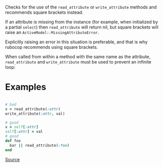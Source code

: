 
Checks for the use of the `read_attribute` or `write_attribute`
methods and recommends square brackets instead.

If an attribute is missing from the instance (for example, when
initialized by a partial `select`) then `read_attribute`
will return nil, but square brackets will raise
an `ActiveModel::MissingAttributeError`.

Explicitly raising an error in this situation is preferable, and that
is why rubocop recommends using square brackets.

When called from within a method with the same name as the attribute,
`read_attribute` and `write_attribute` must be used to prevent an
infinite loop:

# Examples

```ruby

# bad
x = read_attribute(:attr)
write_attribute(:attr, val)

# good
x = self[:attr]
self[:attr] = val
# good
def foo
  bar || read_attribute(:foo)
end
```

[Source](http://www.rubydoc.info/gems/rubocop/RuboCop/Cop/Rails/ReadWriteAttribute)